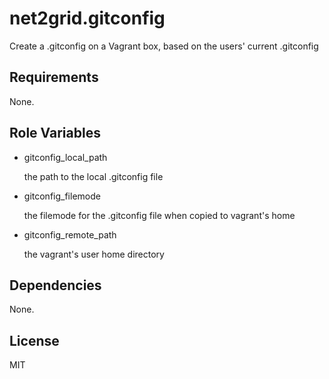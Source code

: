 net2grid.gitconfig
=======================

Create a .gitconfig on a Vagrant box, based on the users' current .gitconfig

Requirements
------------

None. 

Role Variables
--------------

* gitconfig_local_path

   the path to the local .gitconfig file
  
* gitconfig_filemode

   the filemode for the .gitconfig file when copied to vagrant's home
  
* gitconfig_remote_path

   the vagrant's user home directory

Dependencies
------------

None.

License
-------

MIT
